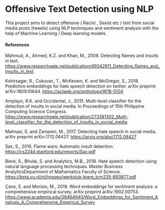 # Offensive Text Detection using NLP

This project aims to detect offensive ( Racist , Sexist etc ) text from social media posts (tweets) using NLP techniques
and sentiment analysis with the help of Machine Learning / Deep learning models.

#### References

Mahmud, A., Ahmed, K.Z. and Khan, M., 2008. Detecting flames and insults in text.
https://www.researchgate.net/publication/49242911_Detecting_flames_and_insults_in_text
  
Kshirsagar, R., Cukuvac, T., McKeown, K. and McGregor, S., 2018. Predictive embeddings for hate speech detection on twitter. arXiv preprint arXiv:1809.10644.
https://aclweb.org/anthology/W18-5104

Amplayo, R.K. and Occidental, J., 2015. Multi-level classifier for the detection of insults in social media. In Proceedings of 15th Philippine Computing Science Congress.
https://www.researchgate.net/publication/273381302_Multi-level_classifier_for_the_detection_of_insults_in_social_media
  
Malmasi, S. and Zampieri, M., 2017. Detecting hate speech in social media. arXiv preprint arXiv:1712.06427.
https://arxiv.org/abs/1712.06427

Sax, S., 2016. Flame wars: Automatic insult detection.
https://cs224d.stanford.edu/reports/Sax.pdf

Biere, S., Bhulai, S. and Analytics, M.B., 2018. Hate speech detection using natural language processing techniques. Master Business AnalyticsDepartment of Mathematics Faculty of Science.
https://beta.vu.nl/nl/Images/werkstuk-biere_tcm235-893877.pdf

Çano, E. and Morisio, M., 2019. Word embeddings for sentiment analysis: a comprehensive empirical survey. arXiv preprint arXiv:1902.00753.
https://www.academia.edu/38464940/Word_Embeddings_for_Sentiment_Analysis_A_Comprehensive_Empirical_Survey
